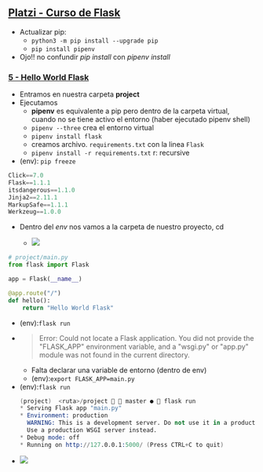 ## [Platzi - Curso de Flask ](https://platzi.com/clases/flask/)

- Actualizar pip:
  - `python3 -m pip install --upgrade pip` 
  - `pip install pipenv`
- Ojo!! no confundir *pip install* con *pipenv install*

### [5 - Hello World Flask](https://platzi.com/clases/1540-flask/18443-hello-world-flask/)
- Entramos en nuestra carpeta **project**
- Ejecutamos 
  - **pipenv** es equivalente a pip pero dentro de la carpeta virtual, cuando no se tiene activo el entorno (haber ejecutado pipenv shell)
  - `pipenv --three` crea el entorno virtual
  - `pipenv install flask` 
  - creamos archivo. `requirements.txt` con la linea `Flask`
  - `pipenv install -r requirements.txt` r: recursive
- (env): `pip freeze`
```py
Click==7.0
Flask==1.1.1
itsdangerous==1.1.0
Jinja2==2.11.1
MarkupSafe==1.1.1
Werkzeug==1.0.0
```
- Dentro del *env* nos vamos a la carpeta de nuestro proyecto, cd <carpeta-project>
  - ![](https://trello-attachments.s3.amazonaws.com/5e47170d1f80943559dbb587/630x62/5ef40a10608154f818e43e5e202ecab3/image.png)
```py
# project/main.py
from flask import Flask

app = Flask(__name__)

@app.route("/")
def hello():
    return "Hello World Flask"
```
- (env):`flask run`
- > Error: Could not locate a Flask application. You did not provide the "FLASK_APP" environment variable, and a "wsgi.py" or "app.py" module was not found in the current directory.
  - Falta declarar una variable de entorno (dentro de env)
  - (env):`export FLASK_APP=main.py`
- (env):`flask run`
  ```s
  (project)  <ruta>/project   master ●  flask run
  * Serving Flask app "main.py"
  * Environment: production
    WARNING: This is a development server. Do not use it in a production deployment.
    Use a production WSGI server instead.
  * Debug mode: off
  * Running on http://127.0.0.1:5000/ (Press CTRL+C to quit)
  ```
- ![](https://trello-attachments.s3.amazonaws.com/5e47170d1f80943559dbb587/630x91/dad81f743939f0d21449746f9ad4d744/image.png)